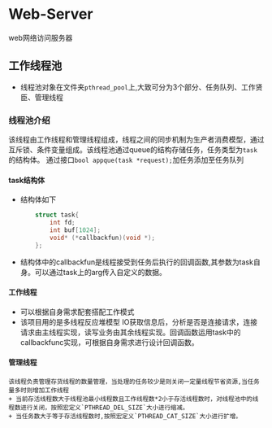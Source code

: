 # Web-Server
web网络访问服务器

## 工作线程池
+ 线程池对象在文件夹`pthread_pool`上,大致可分为3个部分、任务队列、工作贤臣、管理线程
### 线程池介绍
该线程由工作线程和管理线程组成，线程之间的同步机制为生产者消费模型，通过互斥锁、条件变量组成。该线程池通过queue的结构存储任务，任务类型为`task`的结构体。
通过接口`bool appque(task *request);`加任务添加至任务队列
#### task结构体
+ 结构体如下
    ```c++
        struct task{
            int fd;
            int buf[1024];
            void* (*callbackfun)(void *);
        };
    ```
+ 结构体中的callbackfun是线程接受到任务后执行的回调函数,其参数为task自身。可以通过task上的arg传入自定义的数据。
#### 工作线程
+ 可以根据自身需求配套搭配工作模式
+ 该项目用的是多线程反应堆模型
    IO获取信息后，分析是否是连接请求，连接请求由主线程实现，读写业务由其余线程实现。回调函数运用task中的callbackfunc实现，可根据自身需求进行设计回调函数。
#### 管理线程
    该线程负责管理存货线程的数量管理，当处理的任务较少是则关闭一定量线程节省资源,当任务量多时则增加工作线程
    + 当前存活线程数大于线程池最小线程数且工作线程数*2小于存活线程数时，对线程池中的线程数进行关闭，按照宏定义`PTHREAD_DEL_SIZE`大小进行缩减。
    + 当任务数大于等于存活线程数时,按照宏定义`PTHREAD_CAT_SIZE`大小进行扩增。

